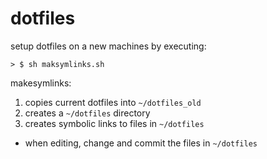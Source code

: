 # dotfiles
setup dotfiles on a new machines by executing:

    > $ sh maksymlinks.sh

makesymlinks:

1. copies current dotfiles into `~/dotfiles_old`
2. creates a `~/dotfiles` directory
3. creates symbolic links to files in `~/dotfiles` 

* when editing, change and commit the files in `~/dotfiles`
